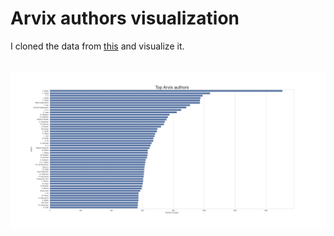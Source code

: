 Arvix authors visualization
===========================


I cloned the data from [this](https://www.kaggle.com/Cornell-University/arxiv) and visualize it.<br><br>

![visual](./result/visualize.png)
